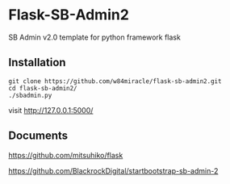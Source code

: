 # Flask-SB-Admin2
SB Admin v2.0 template for python framework flask

Installation
------------
```
git clone https://github.com/w84miracle/flask-sb-admin2.git
cd flask-sb-admin2/
./sbadmin.py
```
visit http://127.0.0.1:5000/

Documents
------------
https://github.com/mitsuhiko/flask

https://github.com/BlackrockDigital/startbootstrap-sb-admin-2
